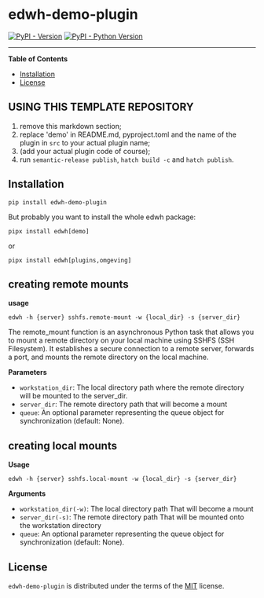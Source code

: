 # edwh-demo-plugin

[![PyPI - Version](https://img.shields.io/pypi/v/edwh-demo-plugin.svg)](https://pypi.org/project/edwh-demo-plugin)
[![PyPI - Python Version](https://img.shields.io/pypi/pyversions/edwh-demo-plugin.svg)](https://pypi.org/project/edwh-demo-plugin)

-----

**Table of Contents**

- [Installation](#installation)
- [License](#license)

## USING THIS TEMPLATE REPOSITORY
1. remove this markdown section;
2. replace 'demo' in README.md, pyproject.toml and the name of the plugin in `src` to your actual plugin name;
3. (add your actual plugin code of course);
4. run `semantic-release publish`, `hatch build -c` and `hatch publish`.

## Installation

```console
pip install edwh-demo-plugin
```

But probably you want to install the whole edwh package:

```shell
pipx install edwh[demo]
```
or
```shell
pipx install edwh[plugins,omgeving]
```

## creating remote mounts
**usage**
```shell
edwh -h {server} sshfs.remote-mount -w {local_dir} -s {server_dir}
```
The remote_mount function is an asynchronous Python task that allows you to mount a remote directory 
on your local machine using SSHFS (SSH Filesystem). It establishes a secure connection to a remote server, 
forwards a port, and mounts the remote directory on the local machine.

**Parameters**
- `workstation_dir`: The local directory path where the remote directory will be mounted to the server_dir.
- `server_dir`: The remote directory path that will become a mount
- `queue`: An optional parameter representing the queue object for synchronization (default: None).

## creating local mounts
**Usage**
```shell
edwh -h {server} sshfs.local-mount -w {local_dir} -s {server_dir}
```

**Arguments**
- `workstation_dir(-w)`: The local directory path That will become a mount
- `server_dir(-s)`: The remote directory path That will be mounted onto the workstation directory
- `queue`: An optional parameter representing the queue object for synchronization (default: None).

## License

`edwh-demo-plugin` is distributed under the terms of the [MIT](https://spdx.org/licenses/MIT.html) license.
